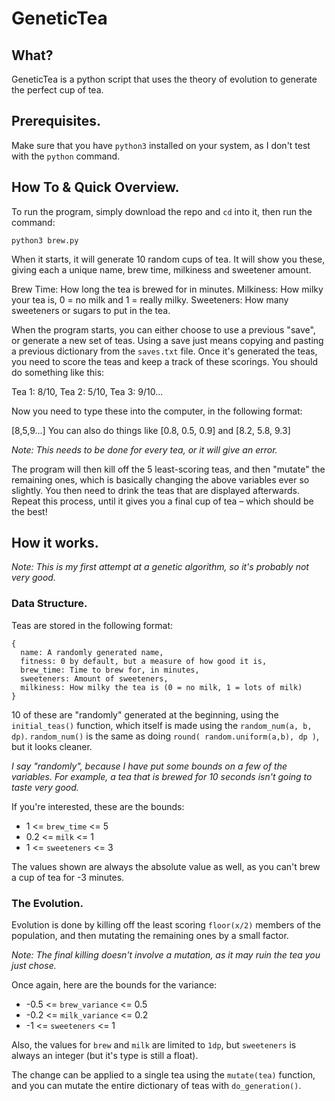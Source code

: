# GeneticTea

## What?

GeneticTea is a python script that uses the theory of evolution to generate the perfect cup of tea.

## Prerequisites.

Make sure that you have `python3` installed on your system, as I don't test with the `python` command.

## How To & Quick Overview.

To run the program, simply download the repo and `cd` into it, then run the command:

    python3 brew.py

When it starts, it will generate 10 random cups of tea. It will show you these, giving each a unique
name, brew time, milkiness and sweetener amount.

Brew Time: How long the tea is brewed for in minutes.
Milkiness: How milky your tea is, 0 = no milk and 1 = really milky.
Sweeteners: How many sweeteners or sugars to put in the tea.

When the program starts, you can either choose to use a previous "save", or generate a new set of
teas. Using a save just means copying and pasting a previous dictionary from the `saves.txt` file.
Once it's generated the teas, you need to score the teas and keep a track of these scorings.
You should do something like this:

Tea 1: 8/10, Tea 2: 5/10, Tea 3: 9/10...

Now you need to type these into the computer, in the following format:

[8,5,9...]
You can also do things like [0.8, 0.5, 0.9] and [8.2, 5.8, 9.3]

*Note: This needs to be done for every tea, or it will give an error.*

The program will then kill off the 5 least-scoring teas, and then "mutate" the remaining ones,
which is basically changing the above variables ever so slightly. You then need to drink the teas that
are displayed afterwards. Repeat this process, until it gives you a final cup of tea – which should be the best!

## How it works.

*Note: This is my first attempt at a genetic algorithm, so it's probably not very good.*

### Data Structure.

Teas are stored in the following format:

    {
      name: A randomly generated name,
      fitness: 0 by default, but a measure of how good it is,
      brew_time: Time to brew for, in minutes,
      sweeteners: Amount of sweeteners,
      milkiness: How milky the tea is (0 = no milk, 1 = lots of milk)
    }

10 of these are "randomly" generated at the beginning, using the `initial_teas()` function, which itself is made using the `random_num(a, b, dp)`. `random_num()` is the same as doing `round( random.uniform(a,b), dp )`, but it looks cleaner.

*I say "randomly", because I have put some bounds on a few of the variables. For example, a tea that is brewed for 10 seconds isn't going to taste very good.*

If you're interested, these are the bounds:

- 1 <= `brew_time` <= 5
- 0.2 <= `milk` <= 1
- 1 <= `sweeteners` <= 3

The values shown are always the absolute value as well, as you can't brew a cup of tea for -3 minutes.

### The Evolution.

Evolution is done by killing off the least scoring `floor(x/2)` members of the population, and then mutating the remaining ones by a small factor.

*Note: The final killing doesn't involve a mutation, as it may ruin the tea you just chose.*

Once again, here are the bounds for the variance:

- -0.5 <= `brew_variance` <= 0.5
- -0.2 <= `milk_variance` <= 0.2
- -1 <= `sweeteners` <= 1

Also, the values for `brew` and `milk` are limited to `1dp`, but `sweeteners` is always an integer (but it's type is still a float).

The change can be applied to a single tea using the `mutate(tea)` function, and you can mutate the entire dictionary of teas with `do_generation()`.
